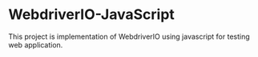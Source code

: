 # WebdriverIO-JavaScript
This project is implementation of WebdriverIO using javascript for testing web application. 
